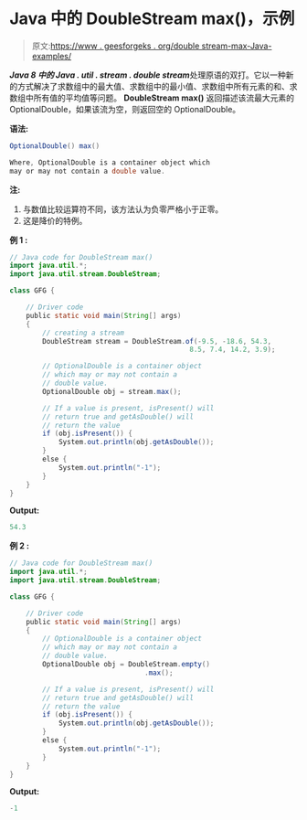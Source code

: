 # Java 中的 DoubleStream max()，示例

> 原文:[https://www . geesforgeks . org/double stream-max-Java-examples/](https://www.geeksforgeeks.org/doublestream-max-java-examples/)

***Java 8 中的 Java . util . stream . double stream***处理原语的双打。它以一种新的方式解决了求数组中的最大值、求数组中的最小值、求数组中所有元素的和、求数组中所有值的平均值等问题。 **DoubleStream max()** 返回描述该流最大元素的 OptionalDouble，如果该流为空，则返回空的 OptionalDouble。

**语法:**

```java
OptionalDouble() max()

Where, OptionalDouble is a container object which 
may or may not contain a double value.

```

**注:**

1.  与数值比较运算符不同，该方法认为负零严格小于正零。
2.  这是降价的特例。

**例 1 :**

```java
// Java code for DoubleStream max()
import java.util.*;
import java.util.stream.DoubleStream;

class GFG {

    // Driver code
    public static void main(String[] args)
    {
        // creating a stream
        DoubleStream stream = DoubleStream.of(-9.5, -18.6, 54.3,
                                            8.5, 7.4, 14.2, 3.9);

        // OptionalDouble is a container object
        // which may or may not contain a
        // double value.
        OptionalDouble obj = stream.max();

        // If a value is present, isPresent() will
        // return true and getAsDouble() will
        // return the value
        if (obj.isPresent()) {
            System.out.println(obj.getAsDouble());
        }
        else {
            System.out.println("-1");
        }
    }
}
```

**Output:**

```java
54.3

```

**例 2 :**

```java
// Java code for DoubleStream max()
import java.util.*;
import java.util.stream.DoubleStream;

class GFG {

    // Driver code
    public static void main(String[] args)
    {
        // OptionalDouble is a container object
        // which may or may not contain a
        // double value.
        OptionalDouble obj = DoubleStream.empty()
                                 .max();

        // If a value is present, isPresent() will
        // return true and getAsDouble() will
        // return the value
        if (obj.isPresent()) {
            System.out.println(obj.getAsDouble());
        }
        else {
            System.out.println("-1");
        }
    }
}
```

**Output:**

```java
-1

```